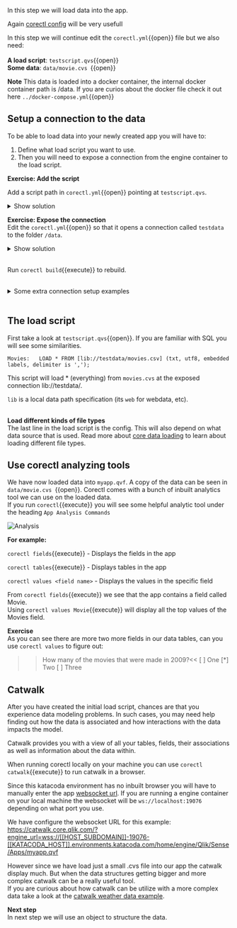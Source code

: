 In this step we will load data into the app.<br> 

Again [corectl config](https://github.com/qlik-oss/corectl/blob/master/docs/corectl_config.md) will be very usefull
<br>

In this step we will continue edit the `corectl.yml`{{open}} file but we also need:  
<br>
**A load script**:   `testscript.qvs`{{open}}
<br> **Some data**: `data/movie.cvs `{{open}} 
<br>

**Note** This data is loaded into a docker container, the internal docker container path is /data. If you are curios about the docker file check it out here `../docker-compose.yml`{{open}} 

## Setup a connection to the data

To be able to load data into your newly created app you will have to:
1. Define what load script you want to use. 
2. Then you will need to expose a connection from the engine container to the load script.

**Exercise: Add the script**

Add a script path in `corectl.yml`{{open}} pointing at  `testscript.qvs`.

<details> <summary>Show solution</summary>
<p> 
<pre class="file" data-target="clipboard">
engine: localhost:19076 # URL and port to running Qlik Associative Engine instance
app: /myapp.qvf   # App name that the tool should open a session against.
script: testscript.qvs # Path to a script that should be set in the app
</pre>
</p>
</details>  

**Exercise: Expose the connection**  
  Edit the `corectl.yml`{{open}} so that it opens a connection called `testdata` to the folder `/data`.

<details> <summary>Show solution</summary>
<p> 
<pre class="file" data-target="clipboard">
engine: localhost:19076 # URL and port to running Qlik Associative Engine instance
app: /myapp.qvf   # App name that the tool should open a session against.
script: testscript.qvs # Path to a script that should be set in the app
connections: # Connections that should be created in the app
  testdata: # Name of the connection
      connectionstring: /data # Connectionstring (qConnectionString) of the connection. For a folder connector this is an absolute or relative path inside of the engine docker container.
      type: folder # Type of connection

</pre>
</p>
</details>  
<br>

Run `corectl build`{{execute}} to rebuild.
<br>
<br>
<details> <summary>Some extra connection setup examples</summary>
<p> 

The load script can only load data from the exposed connections specified in the `corectl.yml`{{open}}. 
<pre class="file">
connections: # Connections that should be created in the app
  testdata: # Name of the exposed connection
      connectionstring: /data # Connectionstring (qConnectionString) of the connection. For a folder connector this is an absolute or relative path inside of the engine docker container.
      type: folder # Type of connection
```
In this example the exposed connections will be `testdata`. 
</pre>
<br>

Another **example**.
<pre class="file"> 
connections: # Connections that should be created in the app
 testdata: #Name of firsrt the connection
      connectionstring: /data # Connectionstring (qConnectionString) of the connection. For a folder connector this is an absolute or relative path inside of the engine docker container.
      type: folder # Type of connection
  webdata: # Name of the second connection
    connectionstring: "https://gist.githubusercontent.com/carlioth/b86ede12e75b5756c9f34c0d65a22bb3/raw/e733b74c7c1c5494669b36893a31de5427b7b4fc/MovieInfo.csv" # Connectionstring (qConnectionString) of the connection. For a folder connector this is an absolute or relative path inside of the engine docker container.
    type: internet # Type of connection
</pre>
This would expose two connection:<br>
The first connection is the same as in the firste example. <br> The second one is a webdata connection to a gist on github.

</p>
</details> 
<br>

## The load script
First take a look at `testscript.qvs`{{open}}. If you are familiar with SQL you will see some similarities.
<br>


`
Movies:  
LOAD *
FROM [lib://testdata/movies.csv]
(txt, utf8, embedded labels, delimiter is ',');
`

This script will load * (everything) from `movies.cvs` at the exposed connection lib://testdata/. 
<br>

`lib` is a local data path specification (its `web` for webdata, etc).
<br> 
<br>

**Load different kinds of file types**<br>
The last line in the load script is the config. This will also depend on what data source that is used.
Read more about [core data loading](https://github.com/qlik-oss/core-data-loading) to learn about loading different file types. 



## Use corectl analyzing tools 

We have now loaded data into `myapp.qvf`. A copy of the data can be seen in `data/movie.cvs `{{open}}. Corectl comes with a bunch of inbuilt analytics tool we can use on the loaded data.
<br>
If you run `corectl`{{execute}} you will see some helpful analytic tool under the heading `App Analysis Commands` 
<br>

![Analysis](assets/analys.png)

**For example:**
<br>

`corectl fields`{{execute}} - Displays the fields in the app
<br>

`corectl tables`{{execute}} - Displays tables in the app
<br>

`corectl values <field name>` - Displays the values in the specific field
<br>

From `corectl fields`{{execute}} we see that the app contains a field called Movie. <br>
Using `corectl values Movie`{{execute}} will display all the top values of the Movies field.
<br>

**Exercise** <br>
As you can see there are more two more fields in our data tables, can you use `corectl values` to figure out:
 >>How many of the movies that were made in 2009?<<
[ ] One
[*] Two
[ ] Three


## Catwalk
After you have created the initial load script, chances are that you experience data modeling problems. In such cases, you may need help finding out how the data is associated and how interactions with the data impacts the model.

Catwalk provides you with a view of all your tables, fields, their associations as well as information about the data within.

When running corectl locally on your machine you can use `corectl catwalk`{{execute}} to run catwalk in a browser. 
<br>

Since this katacoda environment has no inbuilt browser you will have to manually enter the app [websocket url](https://catwalk.core.qlik.com/?engine_url=). If you are running a engine container on your local machine the websocket will be `ws://localhost:19076` depending on what port you use.

We have configure the websocket URL for this example:<br>
 https://catwalk.core.qlik.com/?engine_url=wss://[[HOST_SUBDOMAIN]]-19076-[[KATACODA_HOST]].environments.katacoda.com/home/engine/Qlik/Sense/Apps/myapp.qvf
<br>

However since we have load just a small .cvs file into our app the catwalk display much. But when the data structures getting bigger and more complex catwalk can be a really useful tool.<br>
If you are curious about how catwalk can be utilize with a more complex data take a look at the [catwalk weather data example](https://catwalk.core.qlik.com/?engine_url=wss://apps.core.qlik.com/app/doc/01775889-c700-413f-9b0e-6ba1837c52b0/).

**Next step**
<br> In next step we will use an object to structure the data.